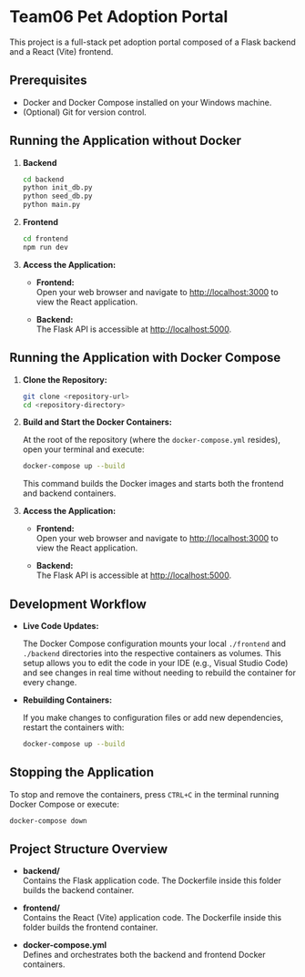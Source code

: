# Team06 Pet Adoption Portal

This project is a full-stack pet adoption portal composed of a Flask backend and a React (Vite) frontend.

## Prerequisites

- Docker and Docker Compose installed on your Windows machine.
- (Optional) Git for version control.

## Running the Application without Docker
1. **Backend**
   ```bash
   cd backend
   python init_db.py
   python seed_db.py
   python main.py
   ```

2. **Frontend**
   ```bash
   cd frontend
   npm run dev
   ```
3. **Access the Application:**

   - **Frontend:**  
     Open your web browser and navigate to [http://localhost:3000](http://localhost:3000) to view the React application.

   - **Backend:**  
     The Flask API is accessible at [http://localhost:5000](http://localhost:5000).



## Running the Application with Docker Compose

1. **Clone the Repository:**

   ```bash
   git clone <repository-url>
   cd <repository-directory>
   ```

2. **Build and Start the Docker Containers:**

   At the root of the repository (where the `docker-compose.yml` resides), open your terminal and execute:

   ```bash
   docker-compose up --build
   ```

   This command builds the Docker images and starts both the frontend and backend containers.

3. **Access the Application:**

   - **Frontend:**  
     Open your web browser and navigate to [http://localhost:3000](http://localhost:3000) to view the React application.

   - **Backend:**  
     The Flask API is accessible at [http://localhost:5000](http://localhost:5000).

## Development Workflow

- **Live Code Updates:**

  The Docker Compose configuration mounts your local `./frontend` and `./backend` directories into the respective containers as volumes. This setup allows you to edit the code in your IDE (e.g., Visual Studio Code) and see changes in real time without needing to rebuild the container for every change.

- **Rebuilding Containers:**

  If you make changes to configuration files or add new dependencies, restart the containers with:

  ```bash
  docker-compose up --build
  ```

## Stopping the Application

To stop and remove the containers, press `CTRL+C` in the terminal running Docker Compose or execute:

```bash
docker-compose down
```

## Project Structure Overview

- **backend/**  
  Contains the Flask application code. The Dockerfile inside this folder builds the backend container.
  
- **frontend/**  
  Contains the React (Vite) application code. The Dockerfile inside this folder builds the frontend container.

- **docker-compose.yml**  
  Defines and orchestrates both the backend and frontend Docker containers.
